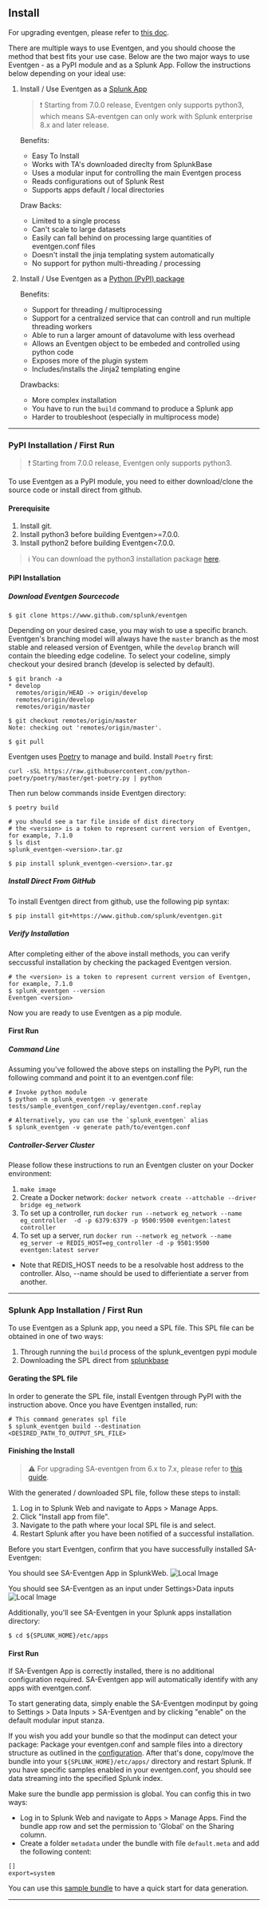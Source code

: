 ## Install

For upgrading eventgen, please refer to [this doc](UPGRADE.md).

There are multiple ways to use Eventgen, and you should choose the method that best fits your use case.
Below are the two major ways to use Eventgen - as a PyPI module and as a Splunk App. Follow the instructions below depending on your ideal use:

1. Install / Use Eventgen as a [Splunk App](#splunk-app-installation)

    > :heavy_exclamation_mark: Starting from 7.0.0 release, Eventgen only supports python3, which means SA-eventgen can only work with Splunk enterprise 8.x and later release.

    Benefits:
    * Easy To Install
    * Works with TA's downloaded direclty from SplunkBase
    * Uses a modular input for controlling the main Eventgen process
    * Reads configurations out of Splunk Rest
    * Supports apps default / local directories

    Draw Backs:
    * Limited to a single process
    * Can't scale to large datasets
    * Easily can fall behind on processing large quantities of eventgen.conf files
    * Doesn't install the jinja templating system automatically
    * No support for python multi-threading / processing


1. Install / Use Eventgen as a [Python (PyPI) package](#pypi-installation)

    Benefits:
    * Support for threading / multiprocessing
    * Support for a centralized service that can controll and run multiple threading workers
    * Able to run a larger amount of datavolume with less overhead
    * Allows an Eventgen object to be embeded and controlled using python code
    * Exposes more of the plugin system
    * Includes/installs the Jinja2 templating engine

    Drawbacks:
    * More complex installation
    * You have to run the `build` command to produce a Splunk app
    * Harder to troubleshoot (especially in multiprocess mode)

---

<a id="pypi-installation"></a>
### PyPI Installation / First Run

> :heavy_exclamation_mark: Starting from 7.0.0 release, Eventgen only supports python3.

To use Eventgen as a PyPI module, you need to either download/clone the source code or install direct from github.

#### Prerequisite

1. Install git.
1. Install python3 before building Eventgen>=7.0.0.
1. Install python2 before building Eventgen<7.0.0.

>:information_source: You can download the python3 installation package [here](https://www.python.org/downloads/).

#### PiPI Installation

##### Download Eventgen Sourcecode
```
$ git clone https://www.github.com/splunk/eventgen
```
Depending on your desired case, you may wish to use a specific branch.  Eventgen's branching model will always have the `master` branch as the most stable and released version of Eventgen, while the `develop` branch will contain the bleeding edge codeline.
To select your codeline, simply checkout your desired branch (develop is selected by default).

```
$ git branch -a
* develop
  remotes/origin/HEAD -> origin/develop
  remotes/origin/develop
  remotes/origin/master

$ git checkout remotes/origin/master
Note: checking out 'remotes/origin/master'.

$ git pull
```
Eventgen uses [Poetry](https://github.com/python-poetry/poetry) to manage and build. Install `Poetry` first:
```
curl -sSL https://raw.githubusercontent.com/python-poetry/poetry/master/get-poetry.py | python

```

Then run below commands inside Eventgen directory:
```
$ poetry build

# you should see a tar file inside of dist directory
# the <version> is a token to represent current version of Eventgen, for example, 7.1.0
$ ls dist
splunk_eventgen-<version>.tar.gz

$ pip install splunk_eventgen-<version>.tar.gz

```
##### Install Direct From GitHub
To install Eventgen direct from github, use the following pip syntax:

```
$ pip install git+https://www.github.com/splunk/eventgen.git
```

##### Verify Installation

After completing either of the above install methods, you can verify seccussful installation by checking the packaged Eventgen version.
```
# the <version> is a token to represent current version of Eventgen, for example, 7.1.0
$ splunk_eventgen --version
Eventgen <version>
```
Now you are ready to use Eventgen as a pip module.


#### First Run
##### Command Line ###

Assuming you've followed the above steps on installing the PyPI, run the following command and point it to an eventgen.conf file:

```
# Invoke python module
$ python -m splunk_eventgen -v generate tests/sample_eventgen_conf/replay/eventgen.conf.replay

# Alternatively, you can use the `splunk_eventgen` alias
$ splunk_eventgen -v generate path/to/eventgen.conf
```

##### Controller-Server Cluster ###

Please follow these instructions to run an Eventgen cluster on your Docker environment:

1. `make image`
2. Create a Docker network: `docker network create --attchable --driver bridge eg_network`
3. To set up a controller, run `docker run --network eg_network --name eg_controller  -d -p 6379:6379 -p 9500:9500 eventgen:latest controller`
4. To set up a server, run `docker run --network eg_network --name eg_server -e REDIS_HOST=eg_controller -d -p 9501:9500 eventgen:latest server`
* Note that REDIS_HOST needs to be a resolvable host address to the controller. Also, --name should be used to differientiate a server from another.

---

<a id="splunk-app-installation"></a>
### Splunk App Installation / First Run

To use Eventgen as a Splunk app, you need a SPL file. This SPL file can be obtained in one of two ways:
1. Through running the `build` process of the splunk_eventgen pypi module
2. Downloading the SPL direct from [splunkbase](https://splunkbase.splunk.com/app/1924/)

#### Gerating the SPL file
In order to generate the SPL file, install Eventgen through PyPI with the instruction above.
Once you have Eventgen installed, run:

```
# This command generates spl file
$ splunk_eventgen build --destination <DESIRED_PATH_TO_OUTPUT_SPL_FILE>
```

#### Finishing the Install

>:warning: For upgrading SA-eventgen from 6.x to 7.x, please refer to [this guide](UPGRADE.md#sa-app-upgrade-to-7).

With the generated / downloaded SPL file, follow these steps to install:
1. Log in to Splunk Web and navigate to Apps > Manage Apps.
2. Click "Install app from file".
3. Navigate to the path where your local SPL file is and select.
4. Restart Splunk after you have been notified of a successful installation.

Before you start Eventgen, confirm that you have successfully installed SA-Eventgen:

You should see SA-Eventgen App in SplunkWeb.
![Local Image](./images/splunk_web_sa_eventgen.png)

You should see SA-Eventgen as an input under Settings>Data inputs
![Local Image](./images/splunk_web_sa_eventgen_modinput.png)

Additionally, you'll see SA-Eventgen in your Splunk apps installation directory:
```
$ cd ${SPLUNK_HOME}/etc/apps
```

#### First Run
If SA-Eventgen App is correctly installed, there is no additional configuration required. SA-Eventgen app will automatically identify with any apps with eventgen.conf.

To start generating data, simply enable the SA-Eventgen modinput by going to Settings > Data Inputs > SA-Eventgen and by clicking "enable" on the default modular input stanza.

If you wish you add your bundle so that the modinput can detect your package:
Package your eventgen.conf and sample files into a directory structure as outlined in the [configuration](CONFIGURE.md). After that's done, copy/move the bundle into your `${SPLUNK_HOME}/etc/apps/` directory and restart Splunk. If you have specific samples enabled in your eventgen.conf, you should see data streaming into the specified Splunk index.

Make sure the bundle app permission is global. You can config this in two ways:
* Log in to Splunk Web and navigate to Apps > Manage Apps. Find the bundle app row and set the permission to 'Global' on the Sharing column.
* Create a folder `metadata` under the bundle with file `default.meta` and add the following content:
```
[]
export=system
```

You can use this [sample bundle](https://github.com/splunk/eventgen/tree/develop/tests/sample_bundle.zip) to have a quick start for data generation.

---
